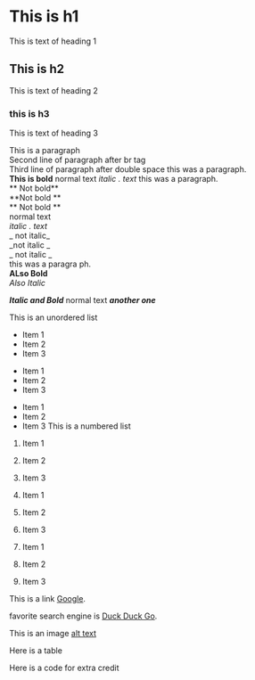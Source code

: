 # This is  h1
This is text of heading 1
## This is  h2
This is text of heading 2
### this is h3
This is text of heading 3

This is a paragraph<br>
Second line of paragraph after br tag  
Third line of paragraph after double space this was a paragraph.<br>
**This is bold** normal text _italic . text_ this was a paragraph.<br>
** Not bold** <br>
**Not bold ** <br>
** Not bold ** <br>
normal text<br> 
_italic . text_<br>
_ not italic_<br>
_not italic _<br>
_ not italic _<br>
this was a paragra ph.<br>
__ALso Bold__<br>
*Also Italic*<br>

***Italic and Bold*** normal text ___another one___<br>



This is an unordered list

* Item 1
* Item 2
* Item 3<br>

+ Item 1
+ Item 2
+ Item 3

- Item 1
- Item 2
- Item 3
This is a numbered list

1. Item 1
1. Item 2
1. Item 3

1. Item 1
2. Item 2
3. Item 3

5. Item 1
3. Item 2
0. Item 3

This is a link [Google](https://www.google.com "This is link to google").

favorite search engine is [Duck Duck Go](https://duckduckgo.com "The best search engine for privacy").

This is an image [alt text](https://images.unsplash.com/photo-1484807352052-23338990c6c6?ixlib=rb-4.0.3&ixid=M3wxMjA3fDB8MHxwaG90by1wYWdlfHx8fGVufDB8fHx8fA%3D%3D&auto=format&fit=crop&w=1170&q=80 "logo Title test 1")
 




Here is a table

Here is a code for extra credit